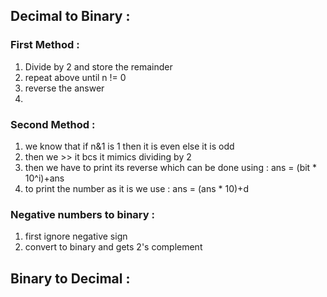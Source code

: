 ## Decimal to Binary :
### First Method :
1. Divide by 2 and store the remainder
2. repeat above until n != 0
3. reverse the answer
4.
### Second Method :
1. we know that if n&1 is 1 then it is even else it is odd
2. then we >> it bcs it mimics dividing by 2
3. then we have to print its reverse
     which can be done using : ans = (bit \* 10^i)+ans
4. to print the number as it is
	we use : ans = (ans \* 10)+d

### Negative numbers to binary :
1. first ignore negative sign
2. convert to binary and gets 2's complement







## Binary to Decimal :
